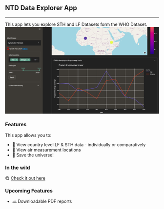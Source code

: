 ## NTD Data Explorer App
---
This app lets you explore STH and LF Datasets form the WHO Dataset.
![alt text](use.png "In the wild")
### Features
This app allows you to:
+ 🔭 View country level LF & STH data - individually or comparatively
+ 📍 View air measurement locations
+ 🥰 Save the universe!

### In the wild
😋 [Check it out here](https://share.streamlit.io/akele-guzay/ntd/app.py)

### Upcoming Features
+ 🔜 Downloadable PDF reports

